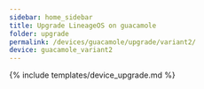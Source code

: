 ```yaml
---
sidebar: home_sidebar
title: Upgrade LineageOS on guacamole
folder: upgrade
permalink: /devices/guacamole/upgrade/variant2/
device: guacamole_variant2
---
```

{% include templates/device_upgrade.md %}
